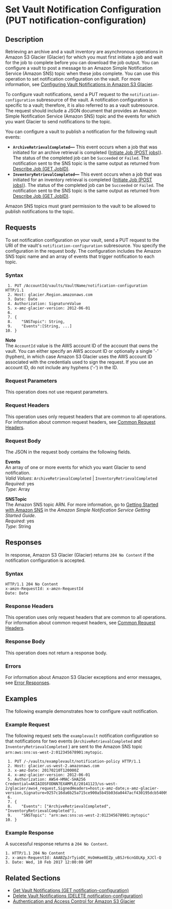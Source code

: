 # Set Vault Notification Configuration \(PUT notification\-configuration\)<a name="api-vault-notifications-put"></a>

## Description<a name="api-vault-notifications-put-description"></a>

Retrieving an archive and a vault inventory are asynchronous operations in Amazon S3 Glacier \(Glacier\) for which you must first initiate a job and wait for the job to complete before you can download the job output\. You can configure a vault to post a message to an Amazon Simple Notification Service \(Amazon SNS\) topic when these jobs complete\. You can use this operation to set notification configuration on the vault\. For more information, see [Configuring Vault Notifications in Amazon S3 Glacier](configuring-notifications.md)\.  

To configure vault notifications, send a PUT request to the `notification-configuration` subresource of the vault\. A notification configuration is specific to a vault; therefore, it is also referred to as a vault subresource\. The request should include a JSON document that provides an Amazon Simple Notification Service \(Amazon SNS\) topic and the events for which you want Glacier to send notifications to the topic\.

You can configure a vault to publish a notification for the following vault events:
+ **`ArchiveRetrievalCompleted`—** This event occurs when a job that was initiated for an archive retrieval is completed \([Initiate Job \(POST jobs\)](api-initiate-job-post.md)\)\. The status of the completed job can be `Succeeded` or `Failed`\. The notification sent to the SNS topic is the same output as returned from [Describe Job \(GET JobID\)](api-describe-job-get.md)\.
+ **`InventoryRetrievalCompleted`—** This event occurs when a job that was initiated for an inventory retrieval is completed \([Initiate Job \(POST jobs\)](api-initiate-job-post.md)\)\. The status of the completed job can be `Succeeded` or `Failed`\. The notification sent to the SNS topic is the same output as returned from [Describe Job \(GET JobID\)](api-describe-job-get.md)\.

Amazon SNS topics must grant permission to the vault to be allowed to publish notifications to the topic\.

## Requests<a name="api-vault-notifications-put-requests"></a>

To set notification configuration on your vault, send a PUT request to the URI of the vault's `notification-configuration` subresource\. You specify the configuration in the request body\. The configuration includes the Amazon SNS topic name and an array of events that trigger notification to each topic\.

### Syntax<a name="api-vault-notifications-put-requests-syntax"></a>

```
 1. PUT /AccountId/vaults/VaultName/notification-configuration HTTP/1.1
 2. Host: glacier.Region.amazonaws.com
 3. Date: Date
 4. Authorization: SignatureValue
 5. x-amz-glacier-version: 2012-06-01
 6. 
 7. {
 8.    "SNSTopic": String,
 9.    "Events":[String, ...] 
10. }
```

**Note**  
The `AccountId` value is the AWS account ID of the account that owns the vault\. You can either specify an AWS account ID or optionally a single '`-`' \(hyphen\), in which case Amazon S3 Glacier uses the AWS account ID associated with the credentials used to sign the request\. If you use an account ID, do not include any hyphens \('\-'\) in the ID\.

### Request Parameters<a name="api-vault-notifications-put-requests-parameters"></a>

This operation does not use request parameters\.

### Request Headers<a name="api-vault-notifications-put-requests-headers"></a>

This operation uses only request headers that are common to all operations\. For information about common request headers, see [Common Request Headers](api-common-request-headers.md)\.

### Request Body<a name="api-vault-notifications-put-requests-elements"></a>

 The JSON in the request body contains the following fields\. 

**Events**  
An array of one or more events for which you want Glacier to send notification\.  
*Valid Values*: `ArchiveRetrievalCompleted` \| `InventoryRetrievalCompleted`   
*Required*: yes  
*Type*: Array

**SNSTopic**  
The Amazon SNS topic ARN\. For more information, go to [Getting Started with Amazon SNS](https://docs.aws.amazon.com/sns/latest/gsg/Welcome.html) in the *Amazon Simple Notification Service Getting Started Guide*\.  
*Required*: yes  
*Type*: String

## Responses<a name="api-vault-notifications-put-responses"></a>

In response, Amazon S3 Glacier \(Glacier\) returns `204 No Content` if the notification configuration is accepted\.

### Syntax<a name="api-vault-notifications-put-responses-elements"></a>

```
HTTP/1.1 204 No Content
x-amzn-RequestId: x-amzn-RequestId
Date: Date
```

### Response Headers<a name="api-vault-notifications-put-responses-headers"></a>

This operation uses only request headers that are common to all operations\. For information about common request headers, see [Common Request Headers](api-common-request-headers.md)\.

### Response Body<a name="api-vault-notifications-put-responses-body"></a>

This operation does not return a response body\.

### Errors<a name="api-vault-notifications-put-responses-errors"></a>

For information about Amazon S3 Glacier exceptions and error messages, see [Error Responses](api-error-responses.md)\.

## Examples<a name="api-vault-notifications-put-examples"></a>

The following example demonstrates how to configure vault notification\.

### Example Request<a name="api-vault-notifications-put-example-request"></a>

The following request sets the `examplevault` notification configuration so that notifications for two events \(`ArchiveRetrievalCompleted` and `InventoryRetrievalCompleted` \) are sent to the Amazon SNS topic `arn:aws:sns:us-west-2:012345678901:mytopic`\.

```
 1. PUT /-/vaults/examplevault/notification-policy HTTP/1.1
 2. Host: glacier.us-west-2.amazonaws.com
 3. x-amz-Date: 20170210T120000Z
 4. x-amz-glacier-version: 2012-06-01
 5. Authorization: AWS4-HMAC-SHA256 Credential=AKIAIOSFODNN7EXAMPLE/20141123/us-west-2/glacier/aws4_request,SignedHeaders=host;x-amz-date;x-amz-glacier-version,Signature=9257c16da6b25a715ce900a5b45b03da0447acf430195dcb540091b12966f2a2
 6. 
 7. { 
 8.    "Events": ["ArchiveRetrievalCompleted", "InventoryRetrievalCompleted"],
 9.    "SNSTopic": "arn:aws:sns:us-west-2:012345678901:mytopic"       
10. }
```

### Example Response<a name="api-vault-notifications-put-example-response"></a>

A successful response returns a `204 No Content`\.

```
1. HTTP/1.1 204 No Content
2. x-amzn-RequestId: AAABZpJrTyioDC_HsOmHae8EZp_uBSJr6cnGOLKp_XJCl-Q
3. Date: Wed, 10 Feb 2017 12:00:00 GMT
```

## Related Sections<a name="related-sections-vault-notifications-put"></a>
+ [Get Vault Notifications \(GET notification\-configuration\)](api-vault-notifications-get.md)
+ [Delete Vault Notifications \(DELETE notification\-configuration\)](api-vault-notifications-delete.md)
+ [Authentication and Access Control for Amazon S3 Glacier](auth-and-access-control.md)